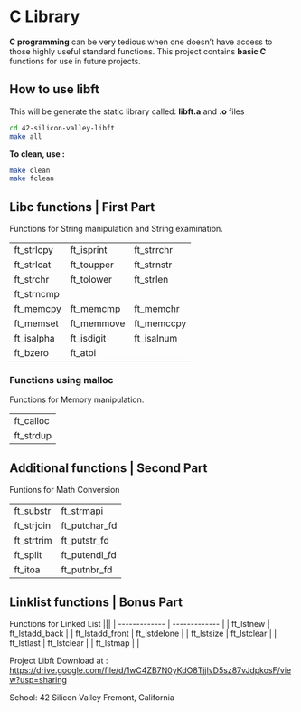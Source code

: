# C Library
**C programming** can be very tedious when one doesn’t have access to those highly useful standard functions.
This project contains **basic C** functions for use in future projects.

## How to use libft

This will be generate the static library called: **libft.a** and **.o** files

```bash
cd 42-silicon-valley-libft
make all
```

**To clean, use :**
```bash
make clean
make fclean
```

## Libc functions  | First Part

Functions for String manipulation and String examination.

||||
| ------------- | ------------- | ------------- |
| ft_strlcpy  | ft_isprint  | ft_strrchr  |
| ft_strlcat  | ft_toupper  | ft_strnstr  |
| ft_strchr  | ft_tolower  | ft_strlen  |
|  ft_strncmp |   |   |
| ft_memcpy  | ft_memcmp  | ft_memchr  |
| ft_memset  |  ft_memmove | ft_memccpy  |
| ft_isalpha  | ft_isdigit  | ft_isalnum  |
| ft_bzero  | ft_atoi  |   |

### Functions  using malloc

Functions for Memory manipulation.

||
| ------------- |
| ft_calloc  |
| ft_strdup  |

## Additional functions | Second Part

Funtions for Math Conversion

|||
| ------------- | ------------- |
| ft_substr  | ft_strmapi  |
| ft_strjoin  | ft_putchar_fd  |
| ft_strtrim  | ft_putstr_fd  |
| ft_split  | ft_putendl_fd  |
| ft_itoa  | ft_putnbr_fd  |

## Linklist functions | Bonus Part

Functions for  Linked List
|||
| ------------- | ------------- |
| ft_lstnew  | ft_lstadd_back  |
| ft_lstadd_front  | ft_lstdelone  |
| ft_lstsize  | ft_lstclear  |
| ft_lstlast  | ft_lstclear  |
| ft_lstmap  |   |

Project Libft Download at : https://drive.google.com/file/d/1wC4ZB7N0yKdO8TjjlvD5sz87vJdpkosF/view?usp=sharing

School: 42 Silicon Valley  Fremont, California